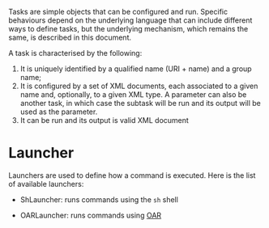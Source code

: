 <head><title>Tasks</title></head>

Tasks are simple objects that can be configured and run. Specific behaviours depend on the underlying language that can include different ways to define tasks, but the underlying mechanism, which remains the same, is described in this document.

A task is characterised by the following:

1. It is uniquely identified by a qualified name (URI + name) and a group name;
1. It is configured by a set of XML documents, each associated to a given name and,
        optionally, to a given XML type. A parameter can also be another task, in which case
        the subtask will be run and its output will be used as the parameter.
1. It can be run and its output is valid XML document


# Launcher

  Launchers are used to define how a command is executed. 
  Here is the list of available launchers:
  
  * ShLauncher: runs commands using the `sh` shell
  
  * OARLauncher: runs commands using [OAR](http://oar.imag.fr)


